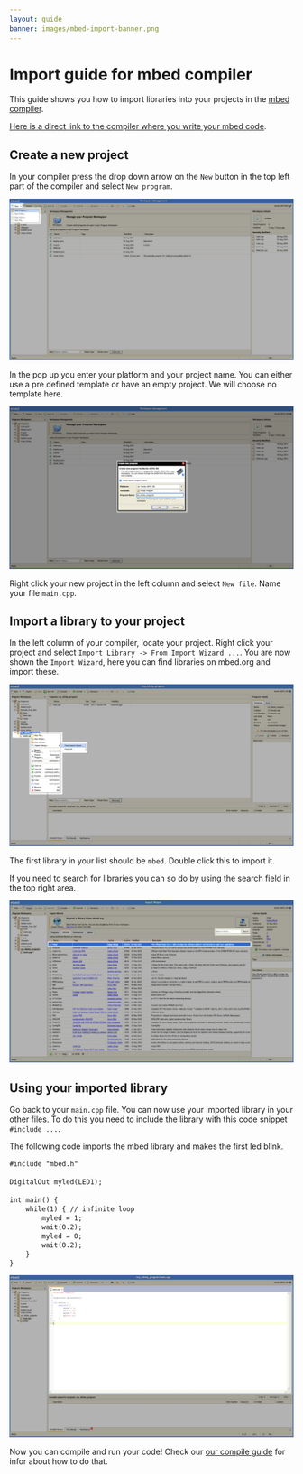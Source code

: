 ```yaml
---
layout: guide
banner: images/mbed-import-banner.png
---
```


# Import guide for mbed compiler

This guide shows you how to import libraries into your projects in the [mbed compiler](guides/mbed-org.html).

[Here is a direct link to the compiler where you write your mbed code](https://developer.mbed.org/compiler/).

## Create a new project

In your compiler press the drop down arrow on the `New` button in the top left part of the compiler and select `New program`.

![](images/mbed-import-1.png)

In the pop up you enter your platform and your project name.
You can either use a pre defined template or have an empty project.
We will choose no template here.

![](images/mbed-import-2.png)

Right click your new project in the left column and select `New file`.
Name your file `main.cpp`.

## Import a library to your project

In the left column of your compiler, locate your project.
Right click your project and select `Import Library -> From Import Wizard ...`.
You are now shown the `Import Wizard`, here you can find libraries on mbed.org and import these.

![](images/mbed-import-3.png)

The first library in your list should be `mbed`.
Double click this to import it.

If you need to search for libraries you can so do by using the search field in the top right area.

![](images/mbed-import-4.png)

## Using your imported library

Go back to your `main.cpp` file.
You can now use your imported library in your other files.
To do this you need to include the library with this code snippet `#include ...`.

The following code imports the mbed library and makes the first led blink.

```
#include "mbed.h"

DigitalOut myled(LED1);

int main() {
    while(1) { // infinite loop
        myled = 1;
        wait(0.2);
        myled = 0;
        wait(0.2);
    }
}
```

![](images/mbed-import-5.png)

Now you can compile and run your code!
Check our [our compile guide](guides/mbed-compile.html) for infor about how to do that.
